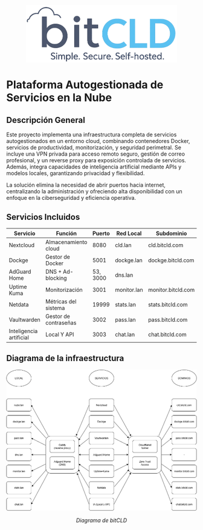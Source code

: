 <p align="center">
  <img src="./assets/img/general/logonobg.png" alt="Logo bitCLD" width="400">
</p>

# Plataforma Autogestionada de Servicios en la Nube
## Descripción General

Este proyecto implementa una infraestructura completa de servicios autogestionados en un entorno cloud, 
combinando contenedores Docker, servicios de productividad, monitorización, y seguridad perimetral. 
Se incluye una VPN privada para acceso remoto seguro, gestión de correo profesional, y un reverse proxy 
para exposición controlada de servicios. Además, integra capacidades de inteligencia artificial mediante 
APIs y modelos locales, garantizando privacidad y flexibilidad. 

La solución elimina la necesidad de abrir 
puertos hacia internet, centralizando la administración y ofreciendo alta disponibilidad con un enfoque 
en la ciberseguridad y eficiencia operativa.
		

## Servicios Incluidos

| Servicio | Función | Puerto | Red Local | Subdominio | 
|----------|---------|--------|------------|---------|
| Nextcloud | Almacenamiento cloud | 8080 | cld.lan | cld.bitcld.com | 
| Dockge | Gestor de Docker | 5001 | dockge.lan | dockge.bitcld.com | 
| AdGuard Home | DNS + Ad-blocking | 53, 3000 | dns.lan | | 
| Uptime Kuma | Monitorización | 3001 | monitor.lan | monitor.bitcld.com | 
| Netdata | Métricas del sistema | 19999 | stats.lan | stats.bitcld.com | 
| Vaultwarden | Gestor de contraseñas | 3002 | pass.lan | pass.bitcld.com | 
| Inteligencia artificial | Local Y API | 3003 | chat.lan | chat.bitcld.com | 

## Diagrama de la infraestructura

<p align="center">
  <img src="./assets/img/general/diagrama-completo.png" alt="Diagrama de la infraestructura bitcld" width="600">
</p>

<p align="center"><em>Diagrama de bitCLD</em></p>






















